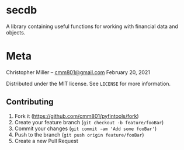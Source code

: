 # secdb
A library containing useful functions for working with financial data and objects.

# Meta

Christopher Miller – cmm801@gmail.com
February 20, 2021

Distributed under the MIT license. See ``LICENSE`` for more information.


## Contributing

1. Fork it (<https://github.com/cmm801/pyfintools/fork>)
2. Create your feature branch (`git checkout -b feature/fooBar`)
3. Commit your changes (`git commit -am 'Add some fooBar'`)
4. Push to the branch (`git push origin feature/fooBar`)
5. Create a new Pull Request
